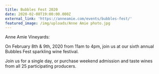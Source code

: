 ```yaml
---
title: Bubbles Fest 2020
date: 2020-02-08T19:00:00.000Z
external_link: 'https://anneamie.com/events/bubbles-fest/'
featured_image: /img/uploads/Anne Amie photo.jpg
---
```

Anne Amie Vineyards:

On February 8th & 9th, 2020 from 11am to 4pm, join us at our sixth annual Bubbles Fest sparkling wine festival.

Join us for a single day, or purchase weekend admission and taste wines from all 25 participating producers.
